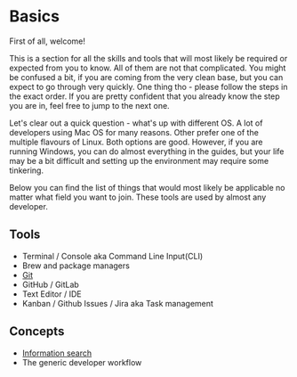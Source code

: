 # Basics

First of all, welcome!

This is a section for all the skills and tools that will most likely be required or expected from you to know. All of them are not that complicated. You might be confused a bit, if you are coming from the very clean base, but you can expect to go through very quickly. One thing tho - please follow the steps in the exact order. If you are pretty confident that you already know the step you are in, feel free to jump to the next one.

Let's clear out a quick question - what's up with different OS. A lot of developers using Mac OS for many reasons. Other prefer one of the multiple flavours of Linux. Both options are good. However, if you are running Windows, you can do almost everything in the guides, but your life may be a bit difficult and setting up the environment may require some tinkering.

Below you can find the list of things that would most likely be applicable no matter what field you want to join. These tools are used by almost any developer.

## Tools

- Terminal / Console aka Command Line Input(CLI)
- Brew and package managers
- [Git](./basics/git.md)
- GitHub / GitLab
- Text Editor / IDE
- Kanban / Github Issues / Jira aka Task management
## Concepts

- [Information search](./basics/information-search.md)
- The generic developer workflow